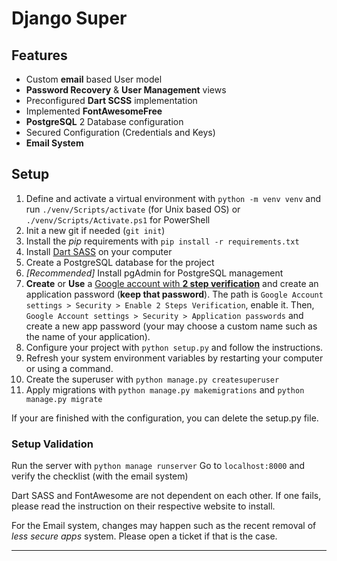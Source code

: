 # Django Super

## Features

  - Custom __email__ based User model
  - __Password Recovery__ & __User Management__ views
  - Preconfigured __Dart SCSS__ implementation
  - Implemented __FontAwesomeFree__
  - __PostgreSQL__ 2 Database configuration
  - Secured Configuration (Credentials and Keys)
  - __Email System__



## Setup
1. Define and activate a virtual environment with `python -m venv venv` and run `./venv/Scripts/activate` (for Unix based OS) or `./venv/Scripts/Activate.ps1` for PowerShell
2. Init a new git if needed (`git init`)
3. Install the _pip_ requirements with `pip install -r requirements.txt`
4. Install [Dart SASS](https://github.com/sass/dart-sass#readme) on your computer
5. Create a PostgreSQL database for the project
6. *[Recommended]* Install pgAdmin for PostgreSQL management
7. __Create__ or __Use__ a [Google account with __2 step verification__](https://myaccount.google.com/intro/security) and create an application password (__keep that password__). The path is `Google Account settings > Security > Enable 2 Steps Verification`, enable it. Then, `Google Account settings > Security > Application passwords` and create a new app password (your may choose a custom name such as the name of your application).
8. Configure your project with `python setup.py` and follow the instructions.
9. Refresh your system environment variables by restarting your computer or using a command.
10.  Create the superuser with `python manage.py createsuperuser`
11. Apply migrations with `python manage.py makemigrations` and `python manage.py migrate`


If your are finished with the configuration, you can delete the setup.py file.


### Setup Validation
Run the server with `python manage runserver`
Go to `localhost:8000` and verify the checklist (with the email system)
  
Dart SASS and FontAwesome are not dependent on each other. If one fails, please read the instruction on their respective website to install.

For the Email system, changes may happen such as the recent removal of _less secure apps_ system. Please open a ticket if that is the case.

___
